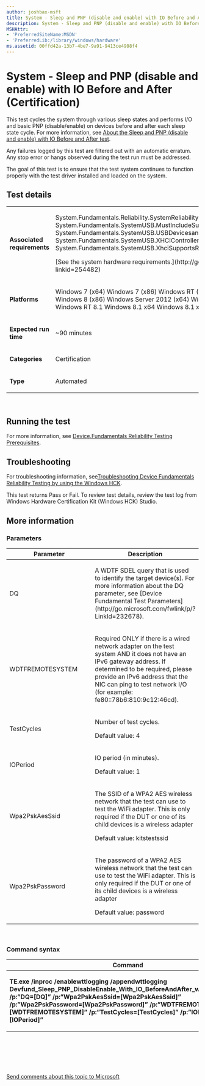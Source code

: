 ```yaml
---
author: joshbax-msft
title: System - Sleep and PNP (disable and enable) with IO Before and After (Certification)
description: System - Sleep and PNP (disable and enable) with IO Before and After (Certification)
MSHAttr:
- 'PreferredSiteName:MSDN'
- 'PreferredLib:/library/windows/hardware'
ms.assetid: 00ffd42a-13b7-4be7-9a91-9413ce4908f4
---
```


# System - Sleep and PNP (disable and enable) with IO Before and After (Certification)


This test cycles the system through various sleep states and performs I/O and basic PNP (disable/enable) on devices before and after each sleep state cycle. For more information, see [About the Sleep and PNP (disable and enable) with IO Before and After test](http://msdn.microsoft.com/library/windows/hardware/jj673017.aspx).

Any failures logged by this test are filtered out with an automatic erratum. Any stop error or hangs observed during the test run must be addressed.

The goal of this test is to ensure that the test system continues to function properly with the test driver installed and loaded on the system.

## Test details


<table>
<colgroup>
<col width="50%" />
<col width="50%" />
</colgroup>
<tbody>
<tr class="odd">
<td><p><strong>Associated requirements</strong></p></td>
<td><p>System.Fundamentals.Reliability.SystemReliability System.Fundamentals.SystemUSB.MustIncludeSuperSpeedPort System.Fundamentals.SystemUSB.USBDevicesandHostControllersWorkAfterPowerCycle System.Fundamentals.SystemUSB.XHCIControllerSaveState System.Fundamentals.SystemUSB.XhciSupportsRuntimePowerManagement</p>
<p>[See the system hardware requirements.](http://go.microsoft.com/fwlink/p/?linkid=254482)</p></td>
</tr>
<tr class="even">
<td><p><strong>Platforms</strong></p></td>
<td><p>Windows 7 (x64) Windows 7 (x86) Windows RT (ARM-based) Windows 8 (x64) Windows 8 (x86) Windows Server 2012 (x64) Windows Server 2008 R2 (x64) Windows RT 8.1 Windows 8.1 x64 Windows 8.1 x86 Windows Server 2012 R2</p></td>
</tr>
<tr class="odd">
<td><p><strong>Expected run time</strong></p></td>
<td><p>~90 minutes</p></td>
</tr>
<tr class="even">
<td><p><strong>Categories</strong></p></td>
<td><p>Certification</p></td>
</tr>
<tr class="odd">
<td><p><strong>Type</strong></p></td>
<td><p>Automated</p></td>
</tr>
</tbody>
</table>

 

## Running the test


For more information, see [Device.Fundamentals Reliability Testing Prerequisites](devicefundamentals-reliability-testing-prerequisites.md).

## Troubleshooting


For troubleshooting information, see[Troubleshooting Device Fundamentals Reliability Testing by using the Windows HCK](troubleshooting-device-fundamentals-reliability-testing-by-using-the-windows-hck.md).

This test returns Pass or Fail. To review test details, review the test log from Windows Hardware Certification Kit (Windows HCK) Studio.

## More information


### Parameters

<table>
<colgroup>
<col width="50%" />
<col width="50%" />
</colgroup>
<thead>
<tr class="header">
<th>Parameter</th>
<th>Description</th>
</tr>
</thead>
<tbody>
<tr class="odd">
<td><p>DQ</p></td>
<td><p>A WDTF SDEL query that is used to identify the target device(s). For more information about the DQ parameter, see [Device Fundamental Test Parameters](http://go.microsoft.com/fwlink/p/?LinkId=232678).</p></td>
</tr>
<tr class="even">
<td><p>WDTFREMOTESYSTEM</p></td>
<td><p>Required ONLY if there is a wired network adapter on the test system AND it does not have an IPv6 gateway address. If determined to be required, please provide an IPv6 address that the NIC can ping to test network I/O (for example: fe80::78b6:810:9c12:46cd).</p></td>
</tr>
<tr class="odd">
<td><p>TestCycles</p></td>
<td><p>Number of test cycles.</p>
<p>Default value: 4</p></td>
</tr>
<tr class="even">
<td><p>IOPeriod</p></td>
<td><p>IO period (in minutes).</p>
<p>Default value: 1</p></td>
</tr>
<tr class="odd">
<td><p>Wpa2PskAesSsid</p></td>
<td><p>The SSID of a WPA2 AES wireless network that the test can use to test the WiFi adapter. This is only required if the DUT or one of its child devices is a wireless adapter</p>
<p>Default value: kitstestssid</p></td>
</tr>
<tr class="even">
<td><p>Wpa2PskPassword</p></td>
<td><p>The password of a WPA2 AES wireless network that the test can use to test the WiFi adapter. This is only required if the DUT or one of its child devices is a wireless adapter</p>
<p>Default value: password</p></td>
</tr>
</tbody>
</table>

 

### Command syntax

<table>
<colgroup>
<col width="50%" />
<col width="50%" />
</colgroup>
<thead>
<tr class="header">
<th>Command</th>
<th>Description</th>
</tr>
</thead>
<tbody>
<tr class="odd">
<td><p><strong>TE.exe /inproc /enablewttlogging /appendwttlogging Devfund_Sleep_PNP_DisableEnable_With_IO_BeforeAndAfter_wlk_sysfund.wsc /p:”DQ=[DQ]” /p:”Wpa2PskAesSsid=[Wpa2PskAesSsid]” /p:”Wpa2PskPassword=[Wpa2PskPassword]” /p:”WDTFREMOTESYSTEM=[WDTFREMOTESYSTEM]” /p:”TestCycles=[TestCycles]” /p:”IOPeriod=[IOPeriod]”</strong></p></td>
<td><p>Runs the test.</p></td>
</tr>
</tbody>
</table>

 

 

 

[Send comments about this topic to Microsoft](mailto:wsddocfb@microsoft.com?subject=Documentation%20feedback%20%5Bp_hck\p_hck%5D:%20System%20-%20Sleep%20and%20PNP%20%28disable%20and%20enable%29%20with%20IO%20Before%20and%20After%20%28Certification%29%20%20RELEASE:%20%284/27/2016%29&body=%0A%0APRIVACY%20STATEMENT%0A%0AWe%20use%20your%20feedback%20to%20improve%20the%20documentation.%20We%20don't%20use%20your%20email%20address%20for%20any%20other%20purpose,%20and%20we'll%20remove%20your%20email%20address%20from%20our%20system%20after%20the%20issue%20that%20you're%20reporting%20is%20fixed.%20While%20we're%20working%20to%20fix%20this%20issue,%20we%20might%20send%20you%20an%20email%20message%20to%20ask%20for%20more%20info.%20Later,%20we%20might%20also%20send%20you%20an%20email%20message%20to%20let%20you%20know%20that%20we've%20addressed%20your%20feedback.%0A%0AFor%20more%20info%20about%20Microsoft's%20privacy%20policy,%20see%20http://privacy.microsoft.com/default.aspx. "Send comments about this topic to Microsoft")




